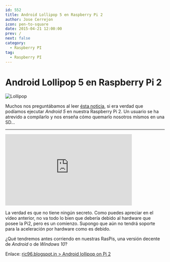 ```yaml
---
id: 552
title: Android Lollipop 5 en Raspberry Pi 2
author: Jose Cerrejon
icon: pen-to-square
date: 2015-04-21 12:00:00
prev: /
next: false
category:
  - Raspberry PI
tag:
  - Raspberry PI
---
```


# Android Lollipop 5 en Raspberry Pi 2

![Lollipop](/images/2015/04/lollipop.png)

Muchos nos preguntábamos al leer [ésta noticia](/post.php?id=547), si era verdad que podíamos ejecutar *Android 5* en nuestra Raspberry Pi 2. Un usuario se ha atrevido a compilarlo y nos enseña cómo quemarlo nosotros mísmos en una SD...

- - -
<iframe width="400" height="225" src="https://www.youtube.com/embed/QdwaaMZBhjo?rel=0&amp;controls=0&amp;showinfo=0" frameborder="0" allowfullscreen></iframe>

La verdad es que no tiene ningún secreto. Como puedes apreciar en el vídeo anterior, no va todo lo bien que debería debido al hardware que posee la Pi2, pero es un comienzo. Supongo que aún no tendrá soporte para la aceleración por hardware como es debido.

¿Qué tendremos antes corriendo en nuestras RasPis, una versión decente de *Android* o de *Windows 10*?

Enlace: [ric96.blogspot.in > Android lollipop on Pi 2](http://ric96.blogspot.in/2015/03/android-lollipop-on-pi-2.html)